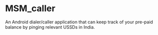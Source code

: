 # MSM_caller
An Android dialer/caller application that can keep track of your pre-paid balance by pinging relevant USSDs in India.
